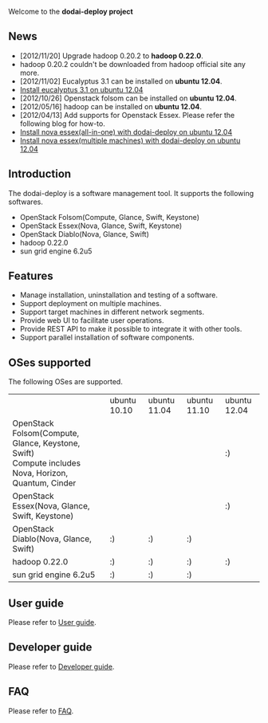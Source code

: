Welcome to the **dodai-deploy project**

## News 
* [2012/11/20] Upgrade hadoop 0.20.2 to **hadoop 0.22.0**.
 * hadoop 0.20.2 couldn't be downloaded from hadoop official site any more.
* [2012/11/02] Eucalyptus 3.1 can be installed on **ubuntu 12.04**.
 * [Install eucalyptus 3.1 on ubuntu 12.04](/nii-cloud/dodai-deploy/wiki/Install-eucalyptus-3.1-on-ubuntu-12.04)
* [2012/10/26] Openstack folsom can be installed on **ubuntu 12.04**.
* [2012/05/16] hadoop can be installed on **ubuntu 12.04**.
* [2012/04/13] Add supports for Openstack Essex. Please refer the following blog for how-to.
 * [Install nova essex(all-in-one) with dodai-deploy on ubuntu 12.04](http://www.guanxiaohua2k6.com/2012/04/install-openstack-nova-essex-with-dodai.html)
 * [Install nova essex(multiple machines) with dodai-deploy on ubuntu 12.04](http://www.guanxiaohua2k6.com/2012/04/install-openstack-nova-essexmultiple.html)

## Introduction
The dodai-deploy is a software management tool. It supports the following softwares.

* OpenStack Folsom(Compute, Glance, Swift, Keystone)
* OpenStack Essex(Nova, Glance, Swift, Keystone)
* OpenStack Diablo(Nova, Glance, Swift) 
* hadoop 0.22.0
* sun grid engine 6.2u5

## Features
* Manage installation, uninstallation and testing of a software.
* Support deployment on multiple machines. 
* Support target machines in different network segments.
* Provide web UI to facilitate user operations.
* Provide REST API to make it possible to integrate it with other tools.
* Support parallel installation of software components.

## OSes supported
The following OSes are supported.
<table>
   <tr>
       <td></td>
       <td>ubuntu 10.10</td>
       <td>ubuntu 11.04</td>
       <td>ubuntu 11.10</td>
       <td>ubuntu 12.04</td>
   </tr>
   <tr>
       <td>OpenStack Folsom(Compute, Glance, Keystone, Swift)<br/>Compute includes Nova, Horizon, Quantum, Cinder</td>
       <td></td>
       <td></td>
       <td></td>
       <td>:)</td>
   </tr>
   <tr>
       <td>OpenStack Essex(Nova, Glance, Swift, Keystone)</td>
       <td></td>
       <td></td>
       <td></td>
       <td>:)</td>
   </tr>
   <tr>
       <td>OpenStack Diablo(Nova, Glance, Swift)</td>
       <td>:)</td>
       <td>:)</td>
       <td>:)</td>
       <td></td>
   </tr>
   <tr>
       <td>hadoop 0.22.0</td>
       <td>:)</td>
       <td>:)</td>
       <td>:)</td>
       <td>:)</td>
   </tr>
   <tr>
       <td>sun grid engine 6.2u5</td>
       <td>:)</td>
       <td>:)</td>
       <td>:)</td>
       <td></td>
   </tr>
</table>

## User guide
Please refer to [User guide](/nii-cloud/dodai-deploy/wiki/User-guide). 

## Developer guide
Please refer to [Developer guide](/nii-cloud/dodai-deploy/wiki/Developer-guide).

## FAQ
Please refer to [FAQ](/nii-cloud/dodai-deploy/wiki/FAQ).